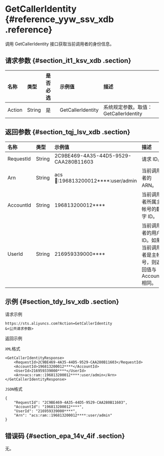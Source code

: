 # GetCallerIdentity {#reference_yyw_ssv_xdb .reference}

调用 GetCallerIdentity 接口获取当前调用者的身份信息。

## 请求参数 {#section_it1_ksv_xdb .section}

|名称|类型|是否必选|示例值|描述|
|:-|:-|:---|:--|:-|
|Action|String|是|GetCallerIdentity|系统规定参数。取值：GetCallerIdentity|

## 返回参数 {#section_tqj_lsv_xdb .section}

|名称|类型|示例值|描述|
|:-|:-|:--|:-|
|RequestId|String|2C9BE469-4A35-44D5-9529-CAA280B11603|请求 ID。|
|Arn|String|acs:ram::196813200012\*\*\*\*:user/admin|当前调用者的 ARN。|
|AccountId|String|196813200012\*\*\*\*|当前调用者所属主帐号的数字 ID。|
|UserId|String|216959339000\*\*\*\*|当前调用者的用户 ID。如果当前调用者是主帐号，则返回值与AccountId相同。|

## 示例 {#section_tdy_lsv_xdb .section}

请求示例

``` {#codeblock_39p_4iy_qco}
https://sts.aliyuncs.com?Action=GetCallerIdentity
&<公共请求参数>        
```

返回示例

`XML`格式

``` {#codeblock_h73_mvs_xhy}
<GetCallerIdentityResponse>
    <RequestId>2C9BE469-4A35-44D5-9529-CAA280B11603</RequestId>
    <AccountId>196813200012****</AccountId>
    <UserId>216959339000****</UserId>
    <Arn>acs:ram::196813200012****:user/admin</Arn>
</GetCallerIdentityResponse>
```

`JSON`格式

``` {#codeblock_k0r_0t3_gqw}
{
    "RequestId": "2C9BE469-4A35-44D5-9529-CAA280B11603",
    "AccountId": "196813200012****",
    "UserId": "216959339000****",
    "Arn": "acs:ram::196813200012****:user/admin"
}
```

## 错误码 {#section_epa_14v_4if .section}

无。

